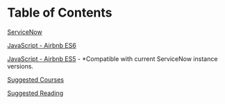 # Table of Contents

[ServiceNow](https://git.materna-sk.sk/materna/code-guide/wiki/ServiceNow-)

[JavaScript - Airbnb ES6](https://git.materna-sk.sk/materna/code-guide/wiki/Airbnb---ES6)

[JavaScript - Airbnb ES5](https://git.materna-sk.sk/materna/code-guide/wiki/Airbnb---ES5) - *Compatible with current ServiceNow instance versions.

[Suggested Courses](https://git.materna-sk.sk/materna/code-guide/wiki/Suggested-courses)

[Suggested Reading](https://git.materna-sk.sk/materna/code-guide/wiki/Suggested-reading-)
